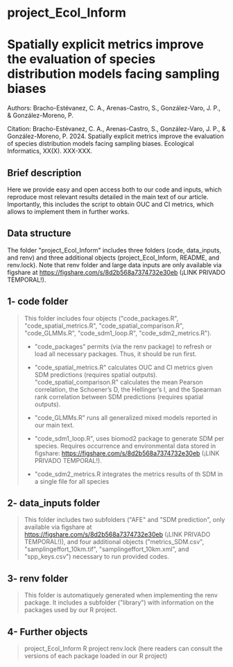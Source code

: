 # project_Ecol_Inform

# Spatially explicit metrics improve the evaluation of species distribution models facing sampling biases

Authors: Bracho-Estévanez, C. A., Arenas-Castro, S., González-Varo, J. P., & González-Moreno, P.

Citation: Bracho-Estévanez, C. A., Arenas-Castro, S., González-Varo, J. P., & González-Moreno, P. 2024. Spatially explicit metrics improve the evaluation of species distribution models facing sampling biases. Ecological Informatics, XX(X). XXX-XXX.

## Brief description

Here we provide easy and open access both to our code and inputs, which reproduce most relevant results detailed in the main text of our article. Importantly, this includes the script to obtain OUC and CI metrics, which allows to implement them in further works.

## Data structure

The folder "project_Ecol_Inform" includes three folders (code, data_inputs, and renv) and three additional objects (project_Ecol_Inform, README, and renv.lock). Note that renv folder and large data inputs are only available via figshare at <https://figshare.com/s/8d2b568a7374732e30eb> (¡LINK PRIVADO TEMPORAL!).

## 1- code folder

> This folder includes four objects ("code_packages.R", "code_spatial_metrics.R", "code_spatial_comparison.R", "code_GLMMs.R", "code_sdm1_loop.R", "code_sdm2_metrics.R").
>
> -   "code_packages" permits (via the renv package) to refresh or load all necessary packages. Thus, it should be run first.
>
> -   "code_spatial_metrics.R" calculates OUC and CI metrics given SDM predictions (requires spatial outputs). "code_spatial_comparison.R" calculates the mean Pearson correlation, the Schoener’s D, the Hellinger’s I, and the Spearman rank correlation between SDM predictions (requires spatial outputs).
>
> -   "code_GLMMs.R" runs all generalized mixed models reported in our main text.
>
> -   "code_sdm1_loop.R", uses biomod2 package to generate SDM per species. Requires occurrence and environmental data stored in figshare: <https://figshare.com/s/8d2b568a7374732e30eb> (¡LINK PRIVADO TEMPORAL!).
>
> -   "code_sdm2_metrics.R integrates the metrics results of th SDM in a single file for all species

## 2- data_inputs folder

> This folder includes two subfolders ("AFE" and "SDM prediction", only available via figshare at <https://figshare.com/s/8d2b568a7374732e30eb> (¡LINK PRIVADO TEMPORAL!)), and four additional objects ("metrics_SDM.csv", "samplingeffort_10km.tif", "samplingeffort_10km.xml", and "spp_keys.csv") necessary to run provided codes.

## 3- renv folder

> This folder is automatiquely generated when implementing the renv package. It includes a subfolder ("library") with information on the packages used by our R project.

## 4- Further objects

> project_Ecol_Inform R project renv.lock (here readers can consult the versions of each package loaded in our R project)
